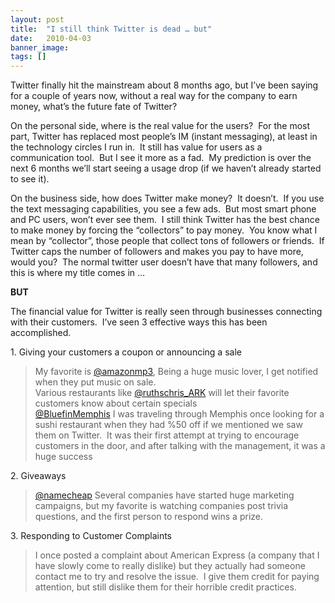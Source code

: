 ```yaml
---
layout: post
title:  "I still think Twitter is dead … but"
date:   2010-04-03
banner_image: 
tags: []
---
```


Twitter finally hit the mainstream about 8 months ago, but I’ve been saying for a couple of years now, without a real way for the company to earn money, what’s the future fate of Twitter?

On the personal side, where is the real value for the users?  For the most part, Twitter has replaced most people’s IM (instant messaging), at least in the technology circles I run in.  It still has value for users as a communication tool.  But I see it more as a fad.  My prediction is over the next 6 months we’ll start seeing a usage drop (if we haven’t already started to see it).

On the business side, how does Twitter make money?  It doesn’t.  If you use the text messaging capabilities, you see a few ads.  But most smart phone and PC users, won’t ever see them.  I still think Twitter has the best chance to make money by forcing the “collectors” to pay money.  You know what I mean by “collector”, those people that collect tons of followers or friends.  If Twitter caps the number of followers and makes you pay to have more, would you?  The normal twitter user doesn’t have that many followers, and this is where my title comes in …

**BUT**

The financial value for Twitter is really seen through businesses connecting with their customers.  I’ve seen 3 effective ways this has been accomplished.

1\. Giving your customers a coupon or announcing a sale

> My favorite is [@amazonmp3](http://twitter.com/amazonmp3), Being a huge music lover, I get notified when they put music on sale.  
> Various restaurants like [@ruthschris_ARK](http://twitter.com/ruthschris_ARK) will let their favorite customers know about certain specials  
> [@BluefinMemphis](http://twitter.com/BluefinMemphis "http://twitter.com/BluefinMemphis") I was traveling through Memphis once looking for a sushi restaurant when they had %50 off if we mentioned we saw them on Twitter.  It was their first attempt at trying to encourage customers in the door, and after talking with the management, it was a huge success

2\. Giveaways

> [@namecheap](http://twitter.com/namecheap) Several companies have started huge marketing campaigns, but my favorite is watching companies post trivia questions, and the first person to respond wins a prize.

3\. Responding to Customer Complaints

> I once posted a complaint about American Express (a company that I have slowly come to really dislike) but they actually had someone contact me to try and resolve the issue.  I give them credit for paying attention, but still dislike them for their horrible credit practices.